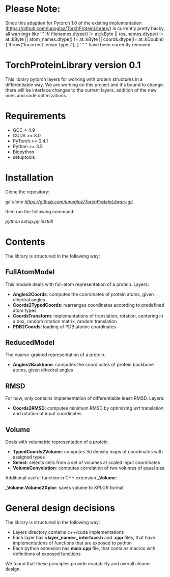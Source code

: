 # Please Note:
Since this adaption for Pytorch 1.0 of the existing implementation (https://github.com/lupoglaz/TorchProteinLibrary/) is currently pretty hacky, all warnings like 
'''
if( filenames.dtype() != at::kByte || res_names.dtype() != at::kByte || atom_names.dtype() != at::kByte || coords.dtype(!= at::kDouble){
            throw("Incorrect tensor types");
}
'''
" have been currently removed. 

# TorchProteinLibrary version 0.1
This library pytorch layers for working with protein structures in a differentiable way. We are working on this project and it's bound to change:
there will be interface changes to the current layers, addition of the new ones and code optimizations.

# Requirements
 - GCC > 4.9
 - CUDA >= 8.0
 - PyTorch >= 0.4.1
 - Python >= 3.5
 - Biopython
 - setuptools

# Installation

Clone the repository:

*git clone https://github.com/lupoglaz/TorchProteinLibrary.git*

then run the following command:

*python setup.py install*

# Contents
The library is structured in the following way:

## FullAtomModel
This module deals with full-atom representation of a protein.
Layers:
- **Angles2Coords**: computes the coordinates of protein atoms, given dihedral angles
- **Coords2TypedCoords**: rearranges coordinates according to predefined atom types 
- **CoordsTransform**: implementations of translation, rotation, centering in a box, random rotation matrix, random translation
- **PDB2Coords**: loading of PDB atomic coordinates

## ReducedModel
The coarse-grained representation of a protein.
- **Angles2Backbone**: computes the coordinates of protein backbone atoms, given dihedral angles

## RMSD
For now, only contains implementation of differentiable least-RMSD.
Layers:
- **Coords2RMSD**: computes minimum RMSD by optimizing *wrt* translation and rotation of input coordinates

## Volume
Deals with volumetric representation of a protein.
- **TypedCoords2Volume**: computes 3d density maps of coordinates with assigned types
- **Select**: selects cells from a set of volumes at scaled input coordinates
- **VolumeConvolution**: computes correlation of two volumes of equal size

Additional useful function in C++ extension **_Volume**:

**_Volume.Volume2Xplor**: saves volume to XPLOR format


# General design decisions
The library is structured in the following way:
- Layers directory contains c++/cuda implementations
- Each layer has **<layer_name>_ interface.h** and **.cpp** files, that have implementations of functions that are exposed to python
- Each python extension has **main.cpp** file, that contains macros with definitions of exposed functions

We found that these principles provide readability and overall cleaner design.
